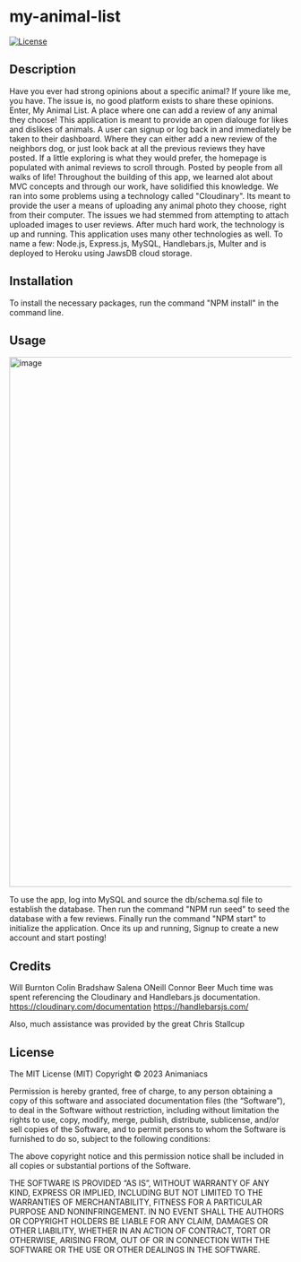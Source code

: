 # my-animal-list

[![License](https://img.shields.io/badge/license-MIT-blue.svg)](https://opensource.org/licenses/MIT)


## Description
Have you ever had strong opinions about a specific animal? If youre like me, you have. The issue is, no good platform exists to share these opinions. Enter, My Animal List. A place where one can add a review of any animal they choose! This application is meant to provide an open dialouge for likes and dislikes of animals. A user can signup or log back in and immediately be taken to their dashboard. Where they can either add a new review of the neighbors dog, or just look back at all the previous reviews they have posted. If a little exploring is what they would prefer, the homepage is populated with animal reviews to scroll through. Posted by people from all walks of life! 
  Throughout the building of this app, we learned alot about MVC concepts and through our work, have solidified this knowledge. We ran into some problems using a technology called "Cloudinary". Its meant to provide the user a means of uploading any animal photo they choose, right from their computer. The issues we had stemmed from attempting to attach uploaded images to user reviews. After much hard work, the technology is up and running. This application uses many other technologies as well. To name a few: Node.js, Express.js, MySQL, Handlebars.js, Multer and is deployed to Heroku using JawsDB cloud storage. 

## Installation

To install the necessary packages, run the command "NPM install" in the command line. 

## Usage
<img width="946" alt="image" src="https://user-images.githubusercontent.com/112667575/219481500-22489974-48a2-4bfe-8ff3-e3154b36b70c.png">

To use the app, log into MySQL and source the db/schema.sql file to establish the database.
Then run the command "NPM run seed" to seed the database with a few reviews.
Finally run the command "NPM start" to initialize the application.
Once its up and running, Signup to create a new account and start posting!

## Credits

Will Burnton
Colin Bradshaw
Salena ONeill
Connor Beer
Much time was spent referencing the Cloudinary and Handlebars.js documentation.
https://cloudinary.com/documentation
https://handlebarsjs.com/ 

Also, much assistance was provided by the great Chris Stallcup

## License

The MIT License (MIT)
Copyright © 2023 Animaniacs

Permission is hereby granted, free of charge, to any person obtaining a copy of this software and associated documentation files (the “Software”), to deal in the Software without restriction, including without limitation the rights to use, copy, modify, merge, publish, distribute, sublicense, and/or sell copies of the Software, and to permit persons to whom the Software is furnished to do so, subject to the following conditions:

The above copyright notice and this permission notice shall be included in all copies or substantial portions of the Software.

THE SOFTWARE IS PROVIDED “AS IS”, WITHOUT WARRANTY OF ANY KIND, EXPRESS OR IMPLIED, INCLUDING BUT NOT LIMITED TO THE WARRANTIES OF MERCHANTABILITY, FITNESS FOR A PARTICULAR PURPOSE AND NONINFRINGEMENT. IN NO EVENT SHALL THE AUTHORS OR COPYRIGHT HOLDERS BE LIABLE FOR ANY CLAIM, DAMAGES OR OTHER LIABILITY, WHETHER IN AN ACTION OF CONTRACT, TORT OR OTHERWISE, ARISING FROM, OUT OF OR IN CONNECTION WITH THE SOFTWARE OR THE USE OR OTHER DEALINGS IN THE SOFTWARE.
